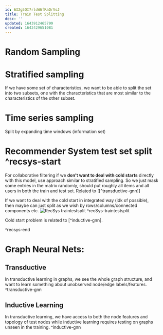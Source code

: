 ```yaml
---
id: 6I2g5QI7rldW6fRaQrVsJ
title: Train Test Splitting
desc: ''
updated: 1643912465799
created: 1642429651081
---
```


# Random Sampling

# Stratified sampling

If we have some set of characteristics, we want to be able to split the set into two subsets, one with the characteristics that are most similar to the characteristics of the other subset.

# Time series sampling
 Split by expanding time windows (information set)


# Recommender System test set split ^recsys-start
 
 For collaborative filtering if we __don't want to deal with cold starts__ directly with this model, use approach similar to stratified sampling. So we just mask some entries in the matrix randomly, should put roughly all items and all users in both the train and test set. Related to [[^transductive-gnn]]

If we want to deal with the cold start in integrated way (idk of possible), then maybe can just split as we wish by rows/columns/connected components etc.
![RecSys traintestsplit](/assets/images/2022-01-17-15-31-56.png) ^recSys-traintestsplit

Cold start problem is related to [^inductive-gnn].

 
 ^recsys-end
 
 # Graph Neural Nets:

 ## Transductive

 In transductive learning in graphs, we see the whole graph structure, and want to learn something
 about unobserved node/edge labels/features. ^transductive-gnn

 ## Inductive Learning

 In transductive learning, we have access to both the node features and topology of test nodes while inductive learning requires testing on graphs unseen in the training. ^inductive-gnn

